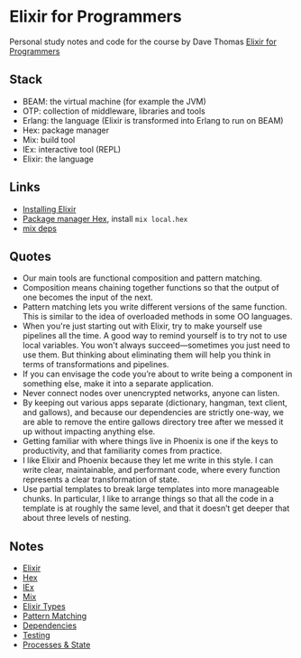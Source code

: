 # Elixir for Programmers

Personal study notes and code for the course by Dave Thomas [Elixir for Programmers](https://codestool.coding-gnome.com/courses/elixir-for-programmers)

## Stack

- BEAM: the virtual machine (for example the JVM)
- OTP: collection of middleware, libraries and tools
- Erlang: the language (Elixir is transformed into Erlang to run on BEAM)
- Hex: package manager
- Mix: build tool
- IEx: interactive tool (REPL)
- Elixir: the language

## Links

- [Installing Elixir](https://elixir-lang.org/install.html)
- [Package manager Hex](https://hex.pm/), install `mix local.hex`
- [mix deps](https://hexdocs.pm/mix/Mix.Tasks.Deps.html)

## Quotes

- Our main tools are functional composition and pattern matching.
- Composition means chaining together functions so that the output of one becomes the input of the next.
- Pattern matching lets you write different versions of the same function. This is similar to the idea of overloaded methods in some OO languages.
- When you're just starting out with Elixir, try to make yourself use pipelines all the time. A good way to remind yourself is to try not to use local variables. You won't always succeed—sometimes you just need to use them. But thinking about eliminating them will help you think in terms of transformations and pipelines.
- If you can envisage the code you’re about to write being a component in something else, make it into a separate application.
- Never connect nodes over unencrypted networks, anyone can listen.
- By keeping out various apps separate (dictionary, hangman, text client, and gallows), and because our dependencies are strictly one-way, we are able to remove the entire gallows directory tree after we messed it up without impacting anything else.
- Getting familiar with where things live in Phoenix is one if the keys to productivity, and that familiarity comes from practice.
- I like Elixir and Phoenix because they let me write in this style. I can write clear, maintainable, and performant code, where every function represents a clear transformation of state.
- Use partial templates to break large templates into more manageable chunks. In particular, I like to arrange things so that all the code in a template is at roughly the same level, and that it doesn’t get deeper that about three levels of nesting.

## Notes

- [Elixir](./elixir.md)
- [Hex](./hex.md)
- [IEx](./iex.md)
- [Mix](./mix.md)
- [Elixir Types](./elixir_types.md)
- [Pattern Matching](./pattern-matching.md)
- [Dependencies](./dependencies.md)
- [Testing](./testing.md)
- [Processes & State](./processes_and_state.md)
